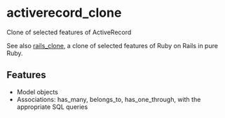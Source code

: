 activerecord_clone
===

Clone of selected features of ActiveRecord

See also [rails_clone](https://github.com/garetht/rails_clone), a clone of selected features of Ruby on Rails in pure Ruby.

## Features
* Model objects
* Associations: has_many, belongs_to, has_one_through, with the appropriate SQL queries
